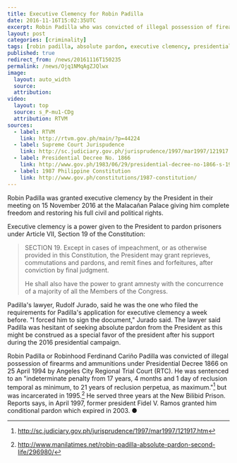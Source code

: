 ```yaml
---
title: Executive Clemency for Robin Padilla
date: 2016-11-16T15:02:35UTC
excerpt: Robin Padilla who was convicted of illegal possession of firearms on April 1994 was granted absolute pardon by the President in their meeting on 15 November 2016 at the Malacañan Palace.
layout: post
categories: [criminality]
tags: [robin padilla, absolute pardon, executive clemency, presidential decree 1866]
published: true
redirect_from: /news/20161116T150235
permalink: /news/Ojq1NMqAgZJQlwx
image:
  layout: auto_width
  source: 
  attribution: 
video:
  layout: top
  source: s_P-mu1-CDg
  attribution: RTVM
sources:
  - label: RTVM
    link: http://rtvm.gov.ph/main/?p=44224
  - label: Supreme Court Jurispudence
    link: http://sc.judiciary.gov.ph/jurisprudence/1997/mar1997/121917.htm
  - label: Presidential Decree No. 1866
    link: http://www.gov.ph/1983/06/29/presidential-decree-no-1866-s-1983/
  - label: 1987 Philippine Constitution
    link: http://www.gov.ph/constitutions/1987-constitution/
---
```


Robin Padilla was granted executive clemency by the President in their meeting on 15 November 2016 at the Malacañan Palace giving him complete freedom and restoring his full civil and political rights.

Executive clemency is a power given to the President to pardon prisoners under Article VII, Section 19 of the Constitution:

> SECTION 19. Except in cases of impeachment, or as otherwise provided in this Constitution, the President may grant reprieves, commutations and pardons, and remit fines and forfeitures, after conviction by final judgment.
>
> He shall also have the power to grant amnesty with the concurrence of a majority of all the Members of the Congress.

Padilla's lawyer, Rudolf Jurado, said he was the one who filed the requirements for Padilla's application for executive clemency a week before.
"I forced him to sign the document," Jurado said.
The lawyer said Padilla was hesitant of seeking absolute pardon from the President as this might be construed as a special favor of the president after his support during the 2016 presidential campaign.

Robin Padilla or Robinhood Ferdinand Cariño Padilla was convicted of illegal possession of firearms and ammunitions under Presidential Decree 1866 on 25 April 1994 by Angeles City Regional Trial Court (RTC). He was sentenced to an "indeterminate penalty from 17 years, 4 months and 1 day of reclusion temporal as minimum, to 21 years of reclusion perpetua, as maximum."[^1] but was incarcerated in 1995.[^2]
He served three years at the New Bilibid Prison. Reports says, in April 1997, former president Fidel V. Ramos granted him conditional pardon which expired in 2003.
&#x25cf;

[^1]: http://sc.judiciary.gov.ph/jurisprudence/1997/mar1997/121917.htm
[^2]: http://www.manilatimes.net/robin-padilla-absolute-pardon-second-life/296980/


